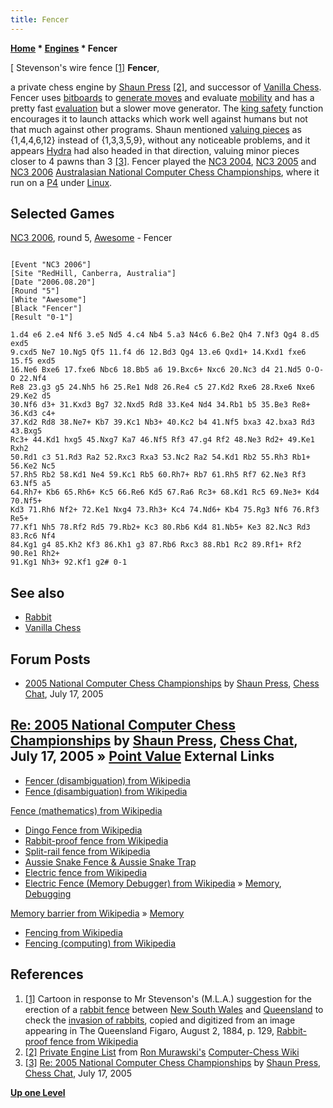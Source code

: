 ```yaml
---
title: Fencer
---
```

**[Home](Home "Home") * [Engines](Engines "Engines") * Fencer**

\[ Stevenson's wire fence <a id="cite-note-1" href="#cite-ref-1">[1]</a>
**Fencer**,

a private chess engine by [Shaun Press](Shaun_Press "Shaun Press") <a id="cite-note-2" href="#cite-ref-2">[2]</a>,
and successor of [Vanilla Chess](Vanilla_Chess "Vanilla Chess"). Fencer uses [bitboards](Bitboards "Bitboards") to [generate moves](Move_Generation "Move Generation") and evaluate [mobility](Mobility "Mobility") and has a pretty fast [evaluation](Evaluation "Evaluation") but a slower move generator.
The [king safety](King_Safety "King Safety") function encourages it to launch attacks which work well against humans but not that much against other programs.
Shaun mentioned [valuing pieces](Point_Value "Point Value") as {1,4,4,6,12} instead of {1,3,3,5,9}, without any noticeable problems, and it appears [Hydra](Hydra "Hydra") had also headed in that direction, valuing minor pieces closer to 4 pawns than 3 <a id="cite-note-3" href="#cite-ref-3">[3]</a>.
Fencer played the [NC3 2004](NC3_2004 "NC3 2004"), [NC3 2005](NC3_2005 "NC3 2005") and [NC3 2006](NC3_2006 "NC3 2006") [Australasian National Computer Chess Championships](Australasian_National_Computer_Chess_Championship "Australasian National Computer Chess Championship"), where it run on a [P4](X86 "X86") under [Linux](Linux "Linux").

## Selected Games

[NC3 2006](NC3_2006 "NC3 2006"), round 5, [Awesome](Awesome "Awesome") - Fencer

```

[Event "NC3 2006"]
[Site "RedHill, Canberra, Australia"]
[Date "2006.08.20"]
[Round "5"]
[White "Awesome"]
[Black "Fencer"]
[Result "0-1"]

1.d4 e6 2.e4 Nf6 3.e5 Nd5 4.c4 Nb4 5.a3 N4c6 6.Be2 Qh4 7.Nf3 Qg4 8.d5 exd5 
9.cxd5 Ne7 10.Ng5 Qf5 11.f4 d6 12.Bd3 Qg4 13.e6 Qxd1+ 14.Kxd1 fxe6 15.f5 exd5 
16.Ne6 Bxe6 17.fxe6 Nbc6 18.Bb5 a6 19.Bxc6+ Nxc6 20.Nc3 d4 21.Nd5 O-O-O 22.Nf4 
Re8 23.g3 g5 24.Nh5 h6 25.Re1 Nd8 26.Re4 c5 27.Kd2 Rxe6 28.Rxe6 Nxe6 29.Ke2 d5
30.Nf6 d3+ 31.Kxd3 Bg7 32.Nxd5 Rd8 33.Ke4 Nd4 34.Rb1 b5 35.Be3 Re8+ 36.Kd3 c4+ 
37.Kd2 Rd8 38.Ne7+ Kb7 39.Kc1 Nb3+ 40.Kc2 b4 41.Nf5 bxa3 42.bxa3 Rd3 43.Bxg5 
Rc3+ 44.Kd1 hxg5 45.Nxg7 Ka7 46.Nf5 Rf3 47.g4 Rf2 48.Ne3 Rd2+ 49.Ke1 Rxh2 
50.Rd1 c3 51.Rd3 Ra2 52.Rxc3 Rxa3 53.Nc2 Ra2 54.Kd1 Rb2 55.Rh3 Rb1+ 56.Ke2 Nc5 
57.Rh5 Rb2 58.Kd1 Ne4 59.Kc1 Rb5 60.Rh7+ Rb7 61.Rh5 Rf7 62.Ne3 Rf3 63.Nf5 a5 
64.Rh7+ Kb6 65.Rh6+ Kc5 66.Re6 Kd5 67.Ra6 Rc3+ 68.Kd1 Rc5 69.Ne3+ Kd4 70.Nf5+ 
Kd3 71.Rh6 Nf2+ 72.Ke1 Nxg4 73.Rh3+ Kc4 74.Nd6+ Kb4 75.Rg3 Nf6 76.Rf3 Re5+ 
77.Kf1 Nh5 78.Rf2 Rd5 79.Rb2+ Kc3 80.Rb6 Kd4 81.Nb5+ Ke3 82.Nc3 Rd3 83.Rc6 Nf4 
84.Kg1 g4 85.Kh2 Kf3 86.Kh1 g3 87.Rb6 Rxc3 88.Rb1 Rc2 89.Rf1+ Rf2 90.Re1 Rh2+ 
91.Kg1 Nh3+ 92.Kf1 g2# 0-1

```

## See also

- [Rabbit](Rabbit "Rabbit")
- [Vanilla Chess](Vanilla_Chess "Vanilla Chess")

## Forum Posts

- [2005 National Computer Chess Championships](http://www.chesschat.org/archive/index.php/t-2637.html) by [Shaun Press](Shaun_Press "Shaun Press"), [Chess Chat](http://www.chesschat.org/archive/index.php/), July 17, 2005

## [Re: 2005 National Computer Chess Championships](http://www.chesschat.org//showpost.php?p=63437&postcount=10) by [Shaun Press](Shaun_Press "Shaun Press"), [Chess Chat](http://www.chesschat.org/archive/index.php/), July 17, 2005 » [Point Value](Point_Value "Point Value") External Links

- [Fencer (disambiguation) from Wikipedia](https://en.wikipedia.org/wiki/Fencer)
- [Fence (disambiguation) from Wikipedia](https://en.wikipedia.org/wiki/Fence_%28disambiguation%29)

[Fence (mathematics) from Wikipedia](https://en.wikipedia.org/wiki/Fence_%28mathematics%29)

- [Dingo Fence from Wikipedia](https://en.wikipedia.org/wiki/Dingo_Fence)
- [Rabbit-proof fence from Wikipedia](https://en.wikipedia.org/wiki/Rabbit-proof_fence)
- [Split-rail fence from Wikipedia](https://en.wikipedia.org/wiki/Split-rail_fence)
- [Aussie Snake Fence & Aussie Snake Trap](http://www.oakent.com.au/Aussie%20Snake%20Trap%20&%20Aussie%20Snake%20Fence.htm)
- [Electric fence from Wikipedia](https://en.wikipedia.org/wiki/Electric_fence)
- [Electric Fence (Memory Debugger) from Wikipedia](https://en.wikipedia.org/wiki/Electric_Fence) » [Memory](Memory "Memory"), [Debugging](Debugging "Debugging")

[Memory barrier from Wikipedia](https://en.wikipedia.org/wiki/Memory_barrier) » [Memory](Memory "Memory")

- [Fencing from Wikipedia](https://en.wikipedia.org/wiki/Fencing)
- [Fencing (computing) from Wikipedia](https://en.wikipedia.org/wiki/Fencing_%28computing%29)

## References

1. <a id="cite-ref-1" href="#cite-note-1">[1]</a> Cartoon in response to Mr Stevenson's (M.L.A.) suggestion for the erection of a [rabbit fence](https://en.wikipedia.org/wiki/Rabbit-proof_fence) between [New South Wales](https://en.wikipedia.org/wiki/New_South_Wales) and [Queensland](https://en.wikipedia.org/wiki/Queensland) to check the [invasion of rabbits](https://en.wikipedia.org/wiki/Rabbits_in_Australia), copied and digitized from an image appearing in The Queensland Figaro, August 2, 1884, p. 129, [Rabbit-proof fence from Wikipedia](https://en.wikipedia.org/wiki/Rabbit-proof_fence)
1. <a id="cite-ref-2" href="#cite-note-2">[2]</a> [Private Engine List](http://computer-chess.org/doku.php?id=computer_chess:wiki:lists:private_engine_list) from [Ron Murawski's](Ron_Murawski "Ron Murawski") [Computer-Chess Wiki](http://computer-chess.org/doku.php?id=home)
1. <a id="cite-ref-3" href="#cite-note-3">[3]</a> [Re: 2005 National Computer Chess Championships](http://www.chesschat.org/showthread.php?2637-2005-National-Computer-Chess-Championships&s=b539a9e8c170db9201291535daaf9a44&p=63437#post63437) by [Shaun Press](Shaun_Press "Shaun Press"), [Chess Chat](http://www.chesschat.org/archive/index.php/), July 17, 2005

**[Up one Level](Engines "Engines")**

